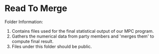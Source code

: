 # Read To Merge

Folder Information:
1. Contains files used for the final statistical output of our MPC program.
2. Gathers the numerical data from party members and 'merges them' to compute final result.
3. Files under this folder should be public.
